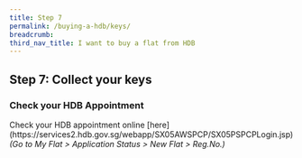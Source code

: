 ```yaml
---
title: Step 7
permalink: /buying-a-hdb/keys/
breadcrumb: 
third_nav_title: I want to buy a flat from HDB
---
```


## Step 7: Collect your keys

### Check your HDB Appointment

<p>Check your HDB appointment online [here](https://services2.hdb.gov.sg/webapp/SX05AWSPCP/SX05PSPCPLogin.jsp)<br>
<em>(Go to My Flat > Application Status > New Flat > Reg.No.)</em></p>
